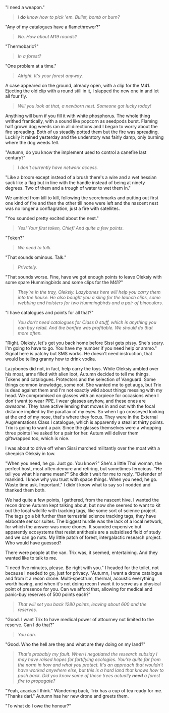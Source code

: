 "I need a weapon."

> _I **do** know how to pick 'em. Bullet, bomb or burn?_

"Any of my catalogues have a flamethrower?"

> _No. How about M19 rounds?_

"Thermobaric?"

> _In a forest?_

"One problem at a time."

> _Alright. It's your forest anyway._

A case appeared on the ground, already open, with a clip for the M41. Ejecting the old clip with a round still in it, I slapped the new one in and let all four fly.

> _Will you look at that, a newborn nest. Someone got lucky today!_

Anything will burn if you fill it with white phosphorus. The whole thing writhed frantically, with a sound like popcorn as seedpods burst. Flaming half grown dog weeds ran in all directions and I began to worry about the fire spreading. Both of us steadily potted them but the fire was spreading. Luckily it rained yesterday and the understory was fairly damp, only burning where the dog weeds fell.

"Autumn, do you know the implement used to control a canefire last century?"

> _I don't currently have network access._

"Like a broom except instead of a brush there's a wire and a wet hessian sack like a flag but in line with the handle instead of being at ninety degrees. Two of them and a trough of water to wet them in." 

We ambled from kill to kill, following the scorchmarks and putting out first one kind of fire and then the other till none were left and the nascent nest was no longer a conflagration, just a fire with satellites.

"You sounded pretty excited about the nest."

> _Yes! Your first token, Chief! And quite a few points._

"Token?"

> _We need to talk._

"That sounds ominous. Talk."

> _Privately._

"That sounds worse. Fine, have we got enough points to leave Oleksiy with some spare Hummingbirds and some clips for the M41?" 

> _They're in the tray, Oleksiy. Lazybones here will help you carry them into the house. He also bought you a sling for the launch clips, some webbing and holsters for two Hummingbirds and a pair of binoculars._

"I have catalogues and points for all that?"

> _You don't need catalogues for Class 0 stuff, which is anything you can buy retail. And the bonfire was profitable. We should do that more often._

"Right. Oleksiy, let's get you back home before Sissi gets pissy. She's scary. I'm going to have to go. You have my number if you need help or ammo." Signal here is patchy but SMS works. He doesn't need instruction, that would be telling granny how to drink vodka.

Lazybones did not, in fact, help carry the toys. While Oleksiy ambled over his moat, arms filled with alien loot, Autumn decided to tell me things. Tokens and catalogues. Protectors and the selection of Vanguard. Some things common knowledge, some not. She wanted me to get augs, but Trix is dead against them and I'm not exactly wild about things messing with my head. We compromised on glasses with an earpiece for occasions when I don't want to wear PPE. I wear glasses anyhow, and these ones are _awesome_. They have active lensing that moves in and out with the focal distance implied by the parallax of my eyes. So when I go crosseyed looking at the end of my nose, that's where they focus. They were in the External Augmentations Class I catalogue, which is apparently a steal at thirty points. Trix is going to want a pair. Since the glasses themselves were a whopping three points I've asked for a pair for her. Autum will deliver them giftwrapped too, which is nice.

I was about to drive off when Sissi marched militantly over the moat with a sheepish Oleksiy in tow.

"When you need, he go. Just go. You know?" She's a little Thai woman, the perfect host, most often demure and retiring, but sometimes ferocious. "He tell you what his name mean?" She didn't wait for me to reply. "Defender of mankind. I know why you trust with space things. When you need, he go. Waste time ask. Important." I didn't know what to say so I nodded and thanked them both.

We had quite a few points, I gathered, from the nascent hive. I wanted the recon drone Autumn kept talking about, but now she seemed to want to kit out the local wildlife with tracking tags, like some sort of science project. The tags go a bit further than terrestrial science tracking tags, they have elaborate sensor suites. The biggest hurdle was the lack of a local network, for which the answer was more drones. It sounded expensive but apparently ecosystems that resist antithesis are a subsidised field of study and we can go nuts. My little patch of forest, intergalactic research project. Who would have guessed?

There were people at the van. Trix was, it seemed, entertaining. And they wanted like to talk to me.

"I need five minutes, please. Be right with you." I headed for the toilet, not because I needed to go, just for privacy. "Autumn, I want a drone catalogue and from it a recon drone. Multi-spectrum, thermal, acoustic everything worth having, and when it's not doing recon I want it to serve as a physical point of presence for you. Can we afford that, allowing for medical and panic-buy reserves of 500 points each?"

> _That will set you back 1280 points, leaving about 600 and the reserves._

"Good. I want Trix to have medical power of attourney not limited to the reserve. Can I do that?"

> _You can._

"Good. Who the hell are they and what are they doing on my land?"

> _That's probably my fault. When I negotiated the research subsidy I may have raised hopes for fortifying ecologies. You're quite far from the norm in how and what you protect. It's an approach that wouldn't have worked anywhere else, but this is a hard land that knows how to push back. Did you know some of these trees actually **need** a forest fire to propagate?_

"Yeah, acacias I think." Wandering back, Trix has a cup of tea ready for me. "Thanks darl." Autumn has her new drone and greets them.

"To what do I owe the honour?"
